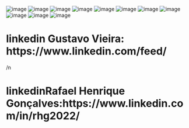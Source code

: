 
![image](https://user-images.githubusercontent.com/89616918/219513521-b9ea718d-c79f-46bc-ab81-d2bdf77b2a66.png)
![image](https://user-images.githubusercontent.com/89616918/219513556-0c192fe9-2cbb-4024-9c7e-1c3470ab7c32.png)
![image](https://user-images.githubusercontent.com/89616918/219513580-964696e3-bf5c-4b15-aa65-7228f556702d.png)
![image](https://user-images.githubusercontent.com/89616918/219513632-f9490665-488c-4e6e-aa94-2c0e8448da4f.png)
![image](https://user-images.githubusercontent.com/89616918/219513661-ea71a66b-c822-4583-aaa3-77d5a988b696.png)
![image](https://user-images.githubusercontent.com/89616918/219513710-43e18164-9151-4aff-bb74-1ea7f2442eef.png)
![image](https://user-images.githubusercontent.com/89616918/219513738-cbedb3e7-4a48-4b93-927f-4f9443e60129.png)
![image](https://user-images.githubusercontent.com/89616918/219513755-09a93e53-139c-4e22-a703-be58c1310ac0.png)
![image](https://user-images.githubusercontent.com/89616918/219513811-4b391ccf-ef0a-455f-b9f2-b34bd5be10a7.png)
![image](https://user-images.githubusercontent.com/89616918/219513835-64c7a2e4-11c3-4af3-9b1f-e02ca5e6798c.png)
![image](https://user-images.githubusercontent.com/89616918/219513861-89e57cbc-ba58-4c9b-851a-60bcdd06ab1f.png)

<h1>linkedin Gustavo Vieira: https://www.linkedin.com/feed/</h1>
  /n
<h1>linkedinRafael Henrique Gonçalves:https://www.linkedin.com/in/rhg2022/</h1>
